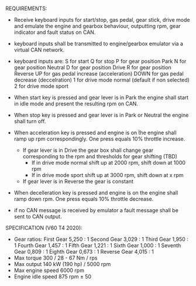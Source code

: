 REQUIREMENTS:

- Receive keyboard inputs for start/stop, gas pedal, gear stick, drive mode and emulate the engine and gearbox behaviour, outputting rpm, gear indicator and fault status on CAN.

- keyboard inputs shall be transmitted to engine/gearbox emulator via a virtual CAN network.
- keyboard inputs are: 
    S        for start
    Q        for stop
    P        for gear position Park
    N        for gear position Neutral
    D        for gear position Drive
    R        for gear position Reverse
    UP       for gas pedal increase (acceleration)
    DOWN     for gas pedal decrease (deccelration)
    1        for drive mode normal (default if non selected)
    2        for drive mode sport


- When start key is pressed and gear lever is in Park the engine shall start in idle mode and present the resulting rpm on CAN.
- When stop key is pressed and gear lever is in Park or Neutral the engine shall turn off.
- When acceleration key is pressed and engine is on ẗhe engine shall ramp up rpm correspondingly. One press equals 10% throttle increase. 
    - If gear lever is in Drive the gear box shall change gear corresponding to the rpm and thresholds for gear shifting (TBD)
        - If in drive mode normal shift up at 2000 rpm, shift down at 1000 rpm
        - If in drive mode sport shift up at 3000 rpm, shift down at x rpm
    - If gear lever is in Reverse the gear is constant
- When decelleration key is pressed and engine is on the engine shall ramp down rpm. One press equals 10% throttle decrease. 

- if no CAN message is received by emulator a fault message shall be sent to CAN output.

SPECIFICATION (V60 T4 2020):
- Gear ratios: 
    First Gear 	    5,250 : 1
    Second Gear     3,029 : 1
    Third Gear 	    1,950 : 1
    Fourth Gear     1,457 : 1
    Fifth Gear 	    1,221 : 1
    Sixth Gear 	    1,000 : 1
    Seventh Gear    0,809 : 1
    Eighth Gear 	0,673 : 1
    Reverse Gear 	4,015 : 1
- Max torque 300 / 28 - 67 Nm / rps
- Max output 140 kW (190 hp) / 5000 rpm
- Max engine speed 6000 rpm 
- Engine idle speed 875 rpm ± 50
